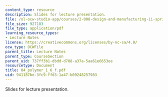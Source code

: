 ```yaml
---
content_type: resource
description: Slides for lecture presentation.
file: /ol-ocw-studio-app/courses/2-008-design-and-manufacturing-ii-spring-2004/941187be3fc9ffd31a47b09248257983_04_polymer_1_6_f.pdf
file_size: 927183
file_type: application/pdf
learning_resource_types:
- Lecture Notes
license: https://creativecommons.org/licenses/by-nc-sa/4.0/
ocw_type: OCWFile
parent_title: Lecture Notes
parent_type: CourseSection
parent_uid: 737ff3b1-dbdd-d788-a37a-5aa61e6653ee
resourcetype: Document
title: 04_polymer_1_6_f.pdf
uid: 941187be-3fc9-ffd3-1a47-b09248257983
---
```

Slides for lecture presentation.